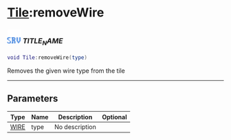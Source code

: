 # [Tile](../tile/README.md):removeWire

### <img src="../../.gitbook/assets/server.png" width="32" height="32" /> $TITLE_NAME$

```lua
void Tile:removeWire(type)
```

Removes the given wire type from the tile<br>

-----------------
## Parameters

| Type   | Name | Description | Optional |
| ------ | ---- | ----------- | -------: |
| [WIRE](../wire/README.md) | type | No description |  |
